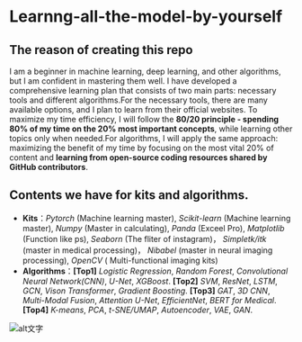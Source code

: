 # Learnng-all-the-model-by-yourself

## The reason of creating this repo 
I am a beginner in machine learning, deep learning, and other algorithms, but I am confident in mastering them well. I have developed a comprehensive learning plan that consists of two main parts: necessary tools and different algorithms.For the necessary tools, there are many available options, and I plan to learn from their official websites. To maximize my time efficiency, I will follow the **80/20 principle - spending 80% of my time on the 20% most important concepts**, while learning other topics only when needed.For algorithms, I will apply the same approach: maximizing the benefit of my time by focusing on the most vital 20% of content and **learning from open-source coding resources shared by GitHub contributors**.

## Contents we have for kits and algorithms.
* **Kits**：*Pytorch* (Machine learning master), *Scikit-learn* (Machine learning master), *Numpy* (Master in calculating), *Panda* (Exceel Pro), *Matplotlib* (Function like ps), *Seaborn* (The fliter of instagram)， *Simpletk/itk* (master in medical processing)， *Nibabel* (master in neural imaging processing), *OpenCV* ( Multi-functional imaging kits)
* **Algorithms**：**[Top1]** *Logistic Regression*, *Random Forest*, *Convolutional Neural Network(CNN)*, *U-Net*, *XGBoost*.
**[Top2]** *SVM*, *ResNet*, *LSTM*, *GCN*, *Vison Transformer*, *Gradient Boosting*. **[Top3]** *GAT*, *3D CNN*, *Multi-Modal Fusion*, *Attention U-Net*, *EfficientNet*, *BERT for Medical*. **[Top4]** *K-means*, *PCA*, *t-SNE/UMAP*, *Autoencoder*, *VAE*, *GAN*.

![alt文字]()
